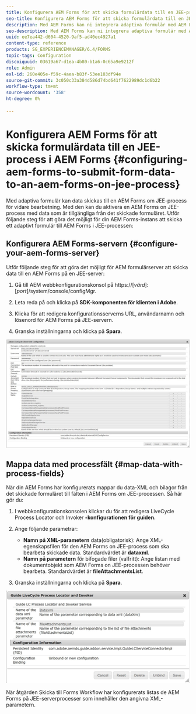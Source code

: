 ```yaml
---
title: Konfigurera AEM Forms för att skicka formulärdata till en JEE-process i AEM Forms
seo-title: Konfigurera AEM Forms för att skicka formulärdata till en JEE-process i AEM Forms
description: Med AEM Forms kan ni integrera adaptiva formulär med AEM Forms i JEE-processer för bearbetning av formulärdata.
seo-description: Med AEM Forms kan ni integrera adaptiva formulär med AEM Forms i JEE-processer för bearbetning av formulärdata.
uuid: ee7ea442-d604-4520-9af5-ad40ec4927a1
content-type: reference
products: SG_EXPERIENCEMANAGER/6.4/FORMS
topic-tags: Configuration
discoiquuid: 03619a67-d1ea-4b80-b1a6-0c65a9e9212f
role: Admin
exl-id: 260e405e-f59c-4aea-b83f-53ee103df94e
source-git-commit: 3c050c33a384d586d74bd641f7622989dc1d6b22
workflow-type: tm+mt
source-wordcount: '358'
ht-degree: 0%

---
```


# Konfigurera AEM Forms för att skicka formulärdata till en JEE-process i AEM Forms {#configuring-aem-forms-to-submit-form-data-to-an-aem-forms-on-jee-process}

Med adaptiva formulär kan data skickas till en AEM Forms om JEE-process för vidare bearbetning. Med den kan du aktivera en AEM Forms on JEE-process med data som är tillgängliga från det skickade formuläret. Utför följande steg för att göra det möjligt för din AEM Forms-instans att skicka ett adaptivt formulär till AEM Forms i JEE-processen:

## Konfigurera AEM Forms-servern {#configure-your-aem-forms-server}

Utför följande steg för att göra det möjligt för AEM formulärserver att skicka data till en AEM Forms på en JEE-server:

1. Gå till AEM webbkonfigurationskonsol på https://[*värd*]:[*port*]/system/console/configMgr.

1. Leta reda på och klicka på **SDK-komponenten för klienten i Adobe**.
1. Klicka för att redigera konfigurationsserverns URL, användarnamn och lösenord för AEM Forms på JEE-servern.
1. Granska inställningarna och klicka på **Spara**.

![SDK-konfiguration för Adobe-klient](assets/clientsdkconfiguration.jpg)

## Mappa data med processfält {#map-data-with-process-fields}

När din AEM Forms har konfigurerats mappar du data-XML och bilagor från det skickade formuläret till fälten i AEM Forms om JEE-processen. Så här gör du:

1. I webbkonfigurationskonsolen klickar du för att redigera LiveCycle Process Locator och Invoker **-konfigurationen för guiden.**
1. Ange följande parametrar:

   * **Namn på XML-parametern**  data(obligatorisk): Ange XML-egenskapsfilen för den AEM Forms on JEE-process som ska bearbeta skickade data. Standardvärdet är **dataxml**.
   * **Namn på parametern**  för bifogade filer (valfritt): Ange listan med dokumentobjekt som AEM Forms on JEE-processen behöver bearbeta. Standardvärdet är **fileAttachmentsList**.

1. Granska inställningarna och klicka på **Spara**.

![Guide LiveCycle Process Locator och Invoker](assets/test3.jpg)

När åtgärden Skicka till Forms Workflow har konfigurerats listas de AEM Forms på JEE-serverprocesser som innehåller den angivna XML-parametern.
